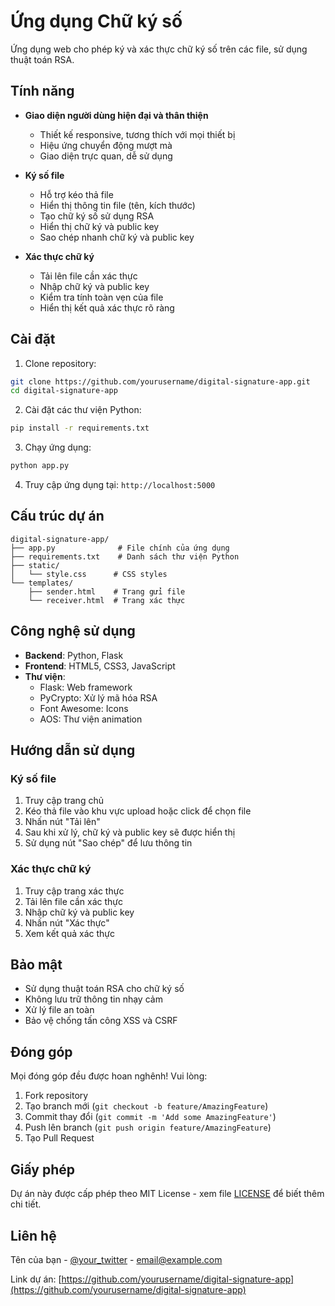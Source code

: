 # Ứng dụng Chữ ký số

Ứng dụng web cho phép ký và xác thực chữ ký số trên các file, sử dụng thuật toán RSA.

## Tính năng

- **Giao diện người dùng hiện đại và thân thiện**
  - Thiết kế responsive, tương thích với mọi thiết bị
  - Hiệu ứng chuyển động mượt mà
  - Giao diện trực quan, dễ sử dụng

- **Ký số file**
  - Hỗ trợ kéo thả file
  - Hiển thị thông tin file (tên, kích thước)
  - Tạo chữ ký số sử dụng RSA
  - Hiển thị chữ ký và public key
  - Sao chép nhanh chữ ký và public key

- **Xác thực chữ ký**
  - Tải lên file cần xác thực
  - Nhập chữ ký và public key
  - Kiểm tra tính toàn vẹn của file
  - Hiển thị kết quả xác thực rõ ràng

## Cài đặt

1. Clone repository:
```bash
git clone https://github.com/yourusername/digital-signature-app.git
cd digital-signature-app
```

2. Cài đặt các thư viện Python:
```bash
pip install -r requirements.txt
```

3. Chạy ứng dụng:
```bash
python app.py
```

4. Truy cập ứng dụng tại: `http://localhost:5000`

## Cấu trúc dự án

```
digital-signature-app/
├── app.py              # File chính của ứng dụng
├── requirements.txt    # Danh sách thư viện Python
├── static/
│   └── style.css      # CSS styles
└── templates/
    ├── sender.html    # Trang gửi file
    └── receiver.html  # Trang xác thực
```

## Công nghệ sử dụng

- **Backend**: Python, Flask
- **Frontend**: HTML5, CSS3, JavaScript
- **Thư viện**: 
  - Flask: Web framework
  - PyCrypto: Xử lý mã hóa RSA
  - Font Awesome: Icons
  - AOS: Thư viện animation

## Hướng dẫn sử dụng

### Ký số file

1. Truy cập trang chủ
2. Kéo thả file vào khu vực upload hoặc click để chọn file
3. Nhấn nút "Tải lên"
4. Sau khi xử lý, chữ ký và public key sẽ được hiển thị
5. Sử dụng nút "Sao chép" để lưu thông tin

### Xác thực chữ ký

1. Truy cập trang xác thực
2. Tải lên file cần xác thực
3. Nhập chữ ký và public key
4. Nhấn nút "Xác thực"
5. Xem kết quả xác thực

## Bảo mật

- Sử dụng thuật toán RSA cho chữ ký số
- Không lưu trữ thông tin nhạy cảm
- Xử lý file an toàn
- Bảo vệ chống tấn công XSS và CSRF

## Đóng góp

Mọi đóng góp đều được hoan nghênh! Vui lòng:

1. Fork repository
2. Tạo branch mới (`git checkout -b feature/AmazingFeature`)
3. Commit thay đổi (`git commit -m 'Add some AmazingFeature'`)
4. Push lên branch (`git push origin feature/AmazingFeature`)
5. Tạo Pull Request

## Giấy phép

Dự án này được cấp phép theo MIT License - xem file [LICENSE](LICENSE) để biết thêm chi tiết.

## Liên hệ

Tên của bạn - [@your_twitter](https://twitter.com/your_twitter) - email@example.com

Link dự án: [https://github.com/yourusername/digital-signature-app](https://github.com/yourusername/digital-signature-app) 